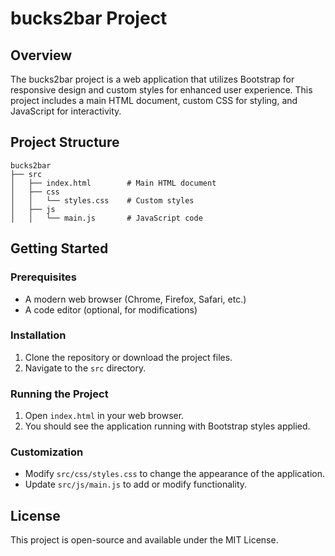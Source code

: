 # bucks2bar Project

## Overview
The bucks2bar project is a web application that utilizes Bootstrap for responsive design and custom styles for enhanced user experience. This project includes a main HTML document, custom CSS for styling, and JavaScript for interactivity.

## Project Structure
```
bucks2bar
├── src
│   ├── index.html        # Main HTML document
│   ├── css
│   │   └── styles.css    # Custom styles
│   ├── js
│   │   └── main.js       # JavaScript code
```

## Getting Started

### Prerequisites
- A modern web browser (Chrome, Firefox, Safari, etc.)
- A code editor (optional, for modifications)

### Installation
1. Clone the repository or download the project files.
2. Navigate to the `src` directory.

### Running the Project
1. Open `index.html` in your web browser.
2. You should see the application running with Bootstrap styles applied.

### Customization
- Modify `src/css/styles.css` to change the appearance of the application.
- Update `src/js/main.js` to add or modify functionality.

## License
This project is open-source and available under the MIT License.